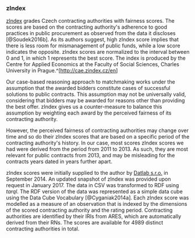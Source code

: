### zIndex

[zIndex](http://zindex.cz/en) grades Czech contracting authorities with fairness scores.
The scores are based on the contracting authority's adherence to good practices in public procurement as observed from the data it discloses [@Soudek2016b].
As its authors suggest, high zIndex score implies that there is less room for mismanagement of public funds, while a low score indicates the opposite.
zIndex scores are normalized to the interval between 0 and 1, in which 1 represents the best score.
The index is produced by the Centre for Applied Economics at the Faculty of Social Sciences, Charles University in Prague.^[<http://cae.zindex.cz/en>]

Our case-based reasoning approach to matchmaking works under the assumption that the awarded bidders constitute cases of successful solutions to public contracts.
This assumption may not be universally valid, considering that bidders may be awarded for reasons other than providing the best offer.
zIndex gives us a counter-measure to balance this assumption by weighting each award by the perceived fairness of its contracting authority.

However, the perceived fairness of contracting authorities may change over time and so do their zIndex scores that are based on a specific period of the contracting authority's history.
In our case, most scores zIndex scores we had were derived from the period from 2011 to 2013.
As such, they are most relevant for public contracts from 2013, and may be misleading for the contracts years dated in years further apart.

zIndex scores were initially supplied to the author by [Datlab s.r.o.](http://datlab.cz) in September 2014.
An updated snapshot of zIndex was provided upon request in January 2017.
The data in CSV was transformed to RDF using *tarql*.
The RDF version of the data was represented as a simple data cube using the Data Cube Vocabulary [@Cyganiak2014a].
Each zIndex score was modelled as a measure of an observation that is indexed by the dimensions of the scored contracting authority and the rating period.
Contracting authorities are identified by their IRIs from ARES, which are automatically derived from their RNs.
The scores are available for 4989 distinct contracting authorities in total.

<!-- TODO: Add the percentage of contracting authorities, for which zIndex is known. -->

<!--
zIndex can be used to determine trust.
-->
